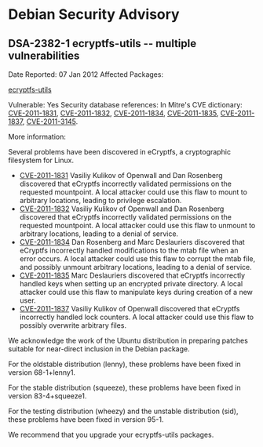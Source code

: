 
Debian Security Advisory
========================


DSA-2382-1 ecryptfs-utils -- multiple vulnerabilities
-----------------------------------------------------



Date Reported:
07 Jan 2012
Affected Packages:

[ecryptfs-utils](https://packages.debian.org/src:ecryptfs-utils)

Vulnerable:
Yes
Security database references:
In Mitre's CVE dictionary: [CVE-2011-1831](https://security-tracker.debian.org/tracker/CVE-2011-1831), [CVE-2011-1832](https://security-tracker.debian.org/tracker/CVE-2011-1832), [CVE-2011-1834](https://security-tracker.debian.org/tracker/CVE-2011-1834), [CVE-2011-1835](https://security-tracker.debian.org/tracker/CVE-2011-1835), [CVE-2011-1837](https://security-tracker.debian.org/tracker/CVE-2011-1837), [CVE-2011-3145](https://security-tracker.debian.org/tracker/CVE-2011-3145).  

More information:

Several problems have been discovered in eCryptfs, a cryptographic
filesystem for Linux.


* [CVE-2011-1831](https://security-tracker.debian.org/tracker/CVE-2011-1831)
Vasiliy Kulikov of Openwall and Dan Rosenberg discovered that eCryptfs
 incorrectly validated permissions on the requested mountpoint. A local
 attacker could use this flaw to mount to arbitrary locations, leading
 to privilege escalation.
* [CVE-2011-1832](https://security-tracker.debian.org/tracker/CVE-2011-1832)
Vasiliy Kulikov of Openwall and Dan Rosenberg discovered that eCryptfs
 incorrectly validated permissions on the requested mountpoint. A local
 attacker could use this flaw to unmount to arbitrary locations, leading
 to a denial of service.
* [CVE-2011-1834](https://security-tracker.debian.org/tracker/CVE-2011-1834)
Dan Rosenberg and Marc Deslauriers discovered that eCryptfs incorrectly
 handled modifications to the mtab file when an error occurs. A local
 attacker could use this flaw to corrupt the mtab file, and possibly
 unmount arbitrary locations, leading to a denial of service.
* [CVE-2011-1835](https://security-tracker.debian.org/tracker/CVE-2011-1835)
Marc Deslauriers discovered that eCryptfs incorrectly handled keys when
 setting up an encrypted private directory. A local attacker could use
 this flaw to manipulate keys during creation of a new user.
* [CVE-2011-1837](https://security-tracker.debian.org/tracker/CVE-2011-1837)
Vasiliy Kulikov of Openwall discovered that eCryptfs incorrectly handled
 lock counters. A local attacker could use this flaw to possibly overwrite
 arbitrary files.


We acknowledge the work of the Ubuntu distribution in preparing patches
suitable for near-direct inclusion in the Debian package.


For the oldstable distribution (lenny), these problems have been fixed in
version 68-1+lenny1.


For the stable distribution (squeeze), these problems have been fixed in
version 83-4+squeeze1.


For the testing distribution (wheezy) and the unstable distribution (sid),
these problems have been fixed in version 95-1.


We recommend that you upgrade your ecryptfs-utils packages.





